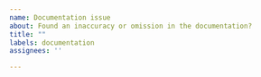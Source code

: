 ```yaml
---
name: Documentation issue
about: Found an inaccuracy or omission in the documentation?
title: ""
labels: documentation
assignees: ''

---
```



